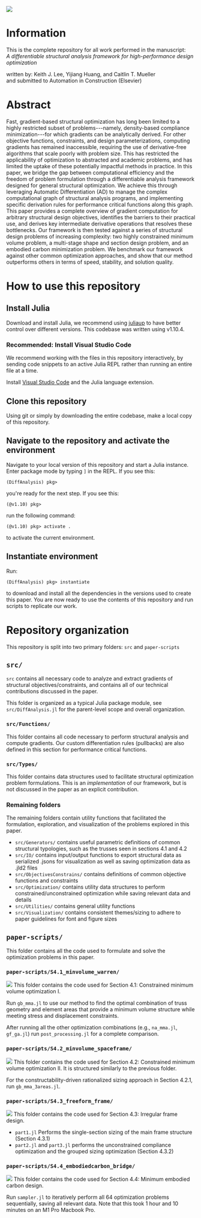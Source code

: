 ![](readme_figures/abstract.png)

# Information
This is the complete repository for all work performed in the manuscript:  
*A differentiable structural analysis framework for high-performance design optimization*  

written by: Keith J. Lee, Yijiang Huang, and Caitlin T. Mueller  
and submitted to Automation in Construction (Elsevier)

# Abstract
Fast, gradient-based structural optimization has long been limited to a highly restricted subset of problems---namely, density-based compliance minimization---for which gradients can be analytically derived. 
For other objective functions, constraints, and design parameterizations, computing gradients has remained inaccessible, requiring the use of derivative-free algorithms that scale poorly with problem size.
This has restricted the applicability of optimization to abstracted and academic problems, and has limited the uptake of these potentially impactful methods in practice.
In this paper, we bridge the gap between computational efficiency and the freedom of problem formulation through a differentiable analysis framework designed for general structural optimization.
We achieve this through leveraging Automatic Differentiation (AD) to manage the complex computational graph of structural analysis programs, and implementing specific derivation rules for performance critical functions along this graph.
This paper provides a complete overview of gradient computation for arbitrary structural design objectives, identifies the barriers to their practical use, and derives key intermediate derivative operations that resolves these bottlenecks.
Our framework is then tested against a series of structural design problems of increasing complexity: two highly constrained minimum volume problem, a multi-stage shape and section design problem, and an embodied carbon minimization problem.
We benchmark our framework against other common optimization approaches, and show that our method outperforms others in terms of speed, stability, and solution quality.

# How to use this repository
## Install Julia
Download and install Julia, we recommend using [juliaup](https://github.com/JuliaLang/juliaup) to have better control over different versions. This codebase was written using v1.10.4.

### Recommended: Install Visual Studio Code
We recommend working with the files in this repository interactively, by sending code snippets to an active Julia REPL rather than running an entire file at a time.

Install [Visual Studio Code](https://code.visualstudio.com/) and the Julia language extension.

## Clone this repository
Using git or simply by downloading the entire codebase, make a local copy of this repository.

## Navigate to the repository and activate the environment
Navigate to your local version of this repository and start a Julia instance.  
Enter package mode by typing `]` in the REPL. If you see this:
```julia-repl
(DiffAnalysis) pkg>
```
you're ready for the next step. If you see this:
```julia-repl
(@v1.10) pkg>
```
run the following command:
```julia-repl
(@v1.10) pkg> activate .
```
to activate the current environment.

## Instantiate environment
Run:
```julia-repl
(DiffAnalysis) pkg> instantiate
```
to download and install all the dependencies in the versions used to create this paper. You are now ready to use the contents of this repository and run scripts to replicate our work.

# Repository organization
This repository is split into two primary folders: `src` and `paper-scripts`

## `src/`
`src` contains all necessary code to analyze and extract gradients of structural objectives/constraints, and contains all of our technical contributions discussed in the paper.

This folder is organized as a typical Julia package module, see `src/DiffAnalysis.jl` for the parent-level scope and overall organization.

### `src/Functions/`
This folder contains all code necessary to perform structural analysis and compute gradients. Our custom differentiation rules (pullbacks) are also defined in this section for performance critical functions.

### `src/Types/`
This folder contains data structures used to facilitate structural optimization problem formulations. This is an *implementation* of our framework, but is not discussed in the paper as an explicit contribution.

### Remaining folders
The remaining folders contain utility functions that facilitated the formulation, exploration, and visualization of the problems explored in this paper.

- `src/Generators/` contains useful parametric definitions of common structural typologies, such as the trusses seen in sections 4.1 and 4.2
- `src/IO/` contains input/output functions to export structural data as serialized .jsons for visualization as well as saving optimization data as .jld2 files
- `src/ObjectivesConstrains/` contains definitions of common objective functions and constraints
- `src/Optimization/` contains utility data structures to perform constrained/unconstrained optimization while saving relevant data and details
- `src/Utilities/` contains general utility functions
- `src/Visualization/` contains consistent themes/sizing to adhere to paper guidelines for font and figure sizes

## `paper-scripts/`
This folder contains all the code used to formulate and solve the optimization problems in this paper.

### `paper-scripts/S4.1_minvolume_warren/`
![](readme_figures/warren.png)
This folder contains the code used for Section 4.1: Constrained minimum volume optimization I.

Run `gb_mma.jl` to use our method to find the optimal combination of truss geometry and element areas that provide a minimum volume structure while meeting stress and displacement constraints.

After running all the other optimization combinations (e.g., `na_mma.jl`, `gf_ga.jl`) run `post_processing.jl` for a complete comparison.

### `paper-scripts/S4.2_minvolume_spaceframe/`
![](readme_figures/spaceframe.png)
This folder contains the code used for Section 4.2: Constrained minimum volume optimization II.
It is structured similarly to the previous folder.

For the constructability-driven rationalized sizing approach in Section 4.2.1, run `gb_mma_3areas.jl`.

### `paper-scripts/S4.3_freeform_frame/`
![](readme_figures/frame.png)
This folder contains the code used for Section 4.3: Irregular frame design.

- `part1.jl` Performs the single-section sizing of the main frame structure (Section 4.3.1)
- `part2.jl` and `part3.jl` performs the unconstrained compliance optimization and the grouped sizing optimization (Section 4.3.2)


### `paper-scripts/S4.4_embodiedcarbon_bridge/`
![](readme_figures/bridge.png)
This folder contains the code used for Section 4.4: Minimum embodied carbon design.

Run `sampler.jl` to iteratively perform all 64 optimization problems sequentially, saving all relevant data.
Note that this took 1 hour and 10 minutes on an M1 Pro Macbook Pro.